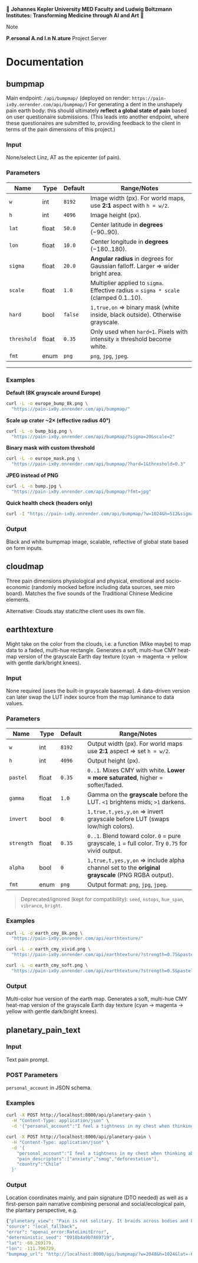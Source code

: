 🥐 **Johannes Kepler University MED Faculty and Ludwig Boltzmann Institutes: Transforming Medicine through AI and Art** 🥐

> [!NOTE]  
> **P.ersonal A.nd I.n N.ature** Project Server 

# Documentation

## bumpmap

Main endpoint: `/api/bumpmap/` (deployed on render: `https://pain-ix0y.onrender.com/api/bumpmap/`) For generating a dent in the unshapely pain earth body: this should ultimately **reflect a global state of pain** based on user questionaire submissions. (This leads into another endpoint, where these questionaires are submitted to, providing feedback to the client in terms of the pain dimensions of this project.)

### Input

None/select Linz, AT as the epicenter (of pain).

### Parameters

| Name        | Type  | Default | Range/Notes                                                                 |
|-------------|-------|---------|------------------------------------------------------------------------------|
| `w`         | int   | `8192`  | Image width (px). For world maps, use **2:1** aspect with `h = w/2`.        |
| `h`         | int   | `4096`  | Image height (px).                                                          |
| `lat`       | float | `50.0`  | Center latitude in **degrees** (−90..90).                                   |
| `lon`       | float | `10.0`  | Center longitude in **degrees** (−180..180).                                 |
| `sigma`     | float | `20.0`  | **Angular radius** in degrees for Gaussian falloff. Larger ⇒ wider bright area. |
| `scale`     | float | `1.0`   | Multiplier applied to `sigma`. Effective radius = `sigma * scale` (clamped 0.1..10). |
| `hard`      | bool  | `false` | `1,true,on` ⇒ binary mask (white inside, black outside). Otherwise grayscale. |
| `threshold` | float | `0.35`  | Only used when `hard=1`. Pixels with intensity ≥ threshold become white.     |
| `fmt`       | enum  | `png`   | `png`, `jpg`, `jpeg`.                                                        |

---

### Examples

**Default (8K grayscale around Europe)**
```bash
curl -L -o europe_bump_8k.png \
  "https://pain-ix0y.onrender.com/api/bumpmap/"
```

**Scale up crater ~2× (effective radius 40°)**
```bash
curl -L -o bump_big.png \
  "https://pain-ix0y.onrender.com/api/bumpmap/?sigma=20&scale=2"
```

**Binary mask with custom threshold**
```bash
curl -L -o europe_mask.png \
  "https://pain-ix0y.onrender.com/api/bumpmap/?hard=1&threshold=0.3"
```

**JPEG instead of PNG**
```bash
curl -L -o bump.jpg \
  "https://pain-ix0y.onrender.com/api/bumpmap/?fmt=jpg"
```

**Quick health check (headers only)**
```bash
curl -I "https://pain-ix0y.onrender.com/api/bumpmap/?w=1024&h=512&sigma=20"
```

### Output

Black and white bumpmap image, scalable, reflective of global state based on form inputs.


## cloudmap

Three pain dimensions physiological and physical, emotional and socio-economic (randomly mocked before including data sources, see miro board). Matches the five sounds of the Traditional Chinese Medicine elements.

Alternative: Clouds stay static/the client uses its own file.


## earthtexture

Might take on the color from the clouds, i.e. a function (Mike maybe) to map data to a faded, multi-hue rectangle. Generates a soft, multi-hue CMY heat-map version of the grayscale Earth day texture (cyan → magenta → yellow with gentle dark/bright knees).

### Input

None required (uses the built-in grayscale basemap). A data-driven version can later swap the LUT index source from the map luminance to data values.

### Parameters

| Name       | Type   | Default | Range/Notes                                                                                          |
|------------|--------|---------|--------------------------------------------------------------------------------------------------------|
| `w`        | int    | `8192`  | Output width (px). For world maps use **2:1** aspect ⇒ set `h = w/2`.                                 |
| `h`        | int    | `4096`  | Output height (px).                                                                                    |
| `pastel`   | float  | `0.35`  | `0..1`. Mixes CMY with white. **Lower = more saturated**, higher = softer/faded.                      |
| `gamma`    | float  | `1.0`   | Gamma on the **grayscale** before the LUT. `<1` brightens mids; `>1` darkens.                         |
| `invert`   | bool   | `0`     | `1,true,t,yes,y,on` ⇒ invert grayscale before LUT (swaps low/high colors).                            |
| `strength` | float  | `0.35`  | `0..1`. Blend toward color. `0` = pure grayscale, `1` = full color. Try `0.75` for vivid output.      |
| `alpha`    | bool   | `0`     | `1,true,t,yes,y,on` ⇒ include alpha channel set to the **original grayscale** (PNG RGBA output).      |
| `fmt`      | enum   | `png`   | Output format: `png`, `jpg`, `jpeg`.                                                                   |

> Deprecated/ignored (kept for compatibility): `seed`, `nstops`, `hue_span`, `vibrance`, `bright`.

### Examples

```bash
curl -L -o earth_cmy_8k.png \
  "https://pain-ix0y.onrender.com/api/earthtexture/"
```

```bash
curl -L -o earth_cmy_vivid.png \
  "https://pain-ix0y.onrender.com/api/earthtexture/?strength=0.75&pastel=0.2"
```

```bash
curl -L -o earth_cmy_soft.png \
  "https://pain-ix0y.onrender.com/api/earthtexture/?strength=0.5&pastel=0.5"
```

### Output

Multi-color hue version of the earth map. Generates a soft, multi-hue CMY heat-map version of the grayscale Earth day texture (cyan → magenta → yellow with gentle dark/bright knees).


## planetary_pain_text

### Input

Text pain prompt.

### POST Parameters

`personal_account` in JSON schema.

### Examples

```bash
curl -X POST http://localhost:8000/api/planetary-pain \
  -H "Content-Type: application/json" \
  -d '{"personal_account":"I feel a tightness in my chest when thinking about wildfires."}'
```

```bash
curl -X POST http://localhost:8000/api/planetary-pain \
  -H "Content-Type: application/json" \
  -d '{
    "personal_account":"I feel a tightness in my chest when thinking about wildfires.",
    "pain_descriptors":["anxiety","smog","deforestation"],
    "country":"Chile"
  }'
```

### Output

Location coordinates mainly, and pain signature (DTO needed) as well as a first-person pain narrative combining personal and social/ecological pain, the plantary perspective, e.g.

```bash
{"planetary_view": "Pain is not solitary. It braids across bodies and biomes, tying ecological, intergenerational layers together. In the currents of daily life, signals condense as salt, heat, and pressure gathers across air, water, soil, and supply chains. What seems isolated is braided with ecosystems, labor, and time\u2014an ache that travels through households, rivers, forests, and markets. The work is to witness and repair: trace the contours, render them visible, and act in kinship with more-than-human worlds. Attunement is a practice: map, name, convene, and transform. (tender) #SharedPain #PlanetaryHealth #PPPMap", 
"source": "local_fallback", 
"error": "openai_error:RateLimitError", 
"deterministic_seed": "0918b4a9b7469719", 
"lat": -68.269179, 
"lon": -111.796729, 
"bumpmap_url": "http://localhost:8000/api/bumpmap/?w=2048&h=1024&lat=-68.269179&lon=-111.796729&sigma=20"}
```


